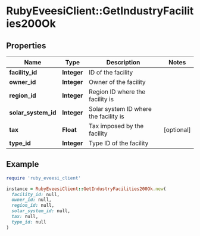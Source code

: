 # RubyEveesiClient::GetIndustryFacilities200Ok

## Properties

| Name | Type | Description | Notes |
| ---- | ---- | ----------- | ----- |
| **facility_id** | **Integer** | ID of the facility |  |
| **owner_id** | **Integer** | Owner of the facility |  |
| **region_id** | **Integer** | Region ID where the facility is |  |
| **solar_system_id** | **Integer** | Solar system ID where the facility is |  |
| **tax** | **Float** | Tax imposed by the facility | [optional] |
| **type_id** | **Integer** | Type ID of the facility |  |

## Example

```ruby
require 'ruby_eveesi_client'

instance = RubyEveesiClient::GetIndustryFacilities200Ok.new(
  facility_id: null,
  owner_id: null,
  region_id: null,
  solar_system_id: null,
  tax: null,
  type_id: null
)
```

